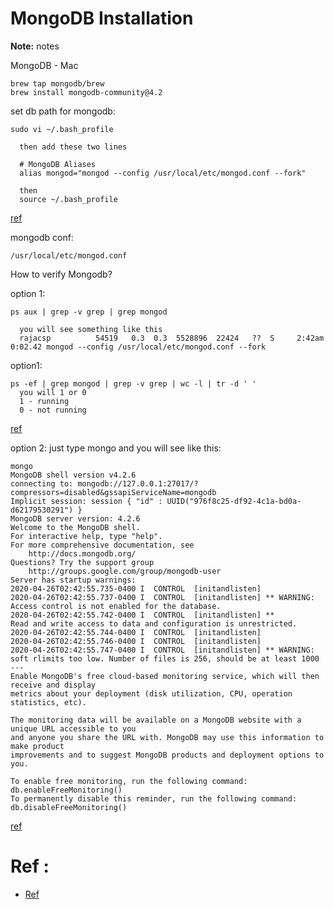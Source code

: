 # MongoDB Installation

**Note:** notes



MongoDB - Mac
```
brew tap mongodb/brew
brew install mongodb-community@4.2
```

set db path for mongodb:
```
sudo vi ~/.bash_profile

  then add these two lines

  # MongoDB Aliases
  alias mongod="mongod --config /usr/local/etc/mongod.conf --fork"

  then
  source ~/.bash_profile
```
[ref](https://stackoverflow.com/questions/28771558/set-dbpath-in-mongodb-homebrew-installed-mac-os)


mongodb conf:
```
/usr/local/etc/mongod.conf
```

How to verify Mongodb?

option 1:
```
ps aux | grep -v grep | grep mongod

  you will see something like this
  rajacsp          54519   0.3  0.3  5528896  22424   ??  S     2:42am   0:02.42 mongod --config /usr/local/etc/mongod.conf --fork
```


option1:
```
ps -ef | grep mongod | grep -v grep | wc -l | tr -d ' '
  you will 1 or 0
  1 - running
  0 - not running
```
[ref](https://stackoverflow.com/questions/31561098/how-to-check-if-mongo-db-is-running-on-mac)

option 2:
just type mongo and you will see like this:
```
mongo
MongoDB shell version v4.2.6
connecting to: mongodb://127.0.0.1:27017/?compressors=disabled&gssapiServiceName=mongodb
Implicit session: session { "id" : UUID("976f8c25-df92-4c1a-bd0a-d62179530291") }
MongoDB server version: 4.2.6
Welcome to the MongoDB shell.
For interactive help, type "help".
For more comprehensive documentation, see
	http://docs.mongodb.org/
Questions? Try the support group
	http://groups.google.com/group/mongodb-user
Server has startup warnings:
2020-04-26T02:42:55.735-0400 I  CONTROL  [initandlisten]
2020-04-26T02:42:55.737-0400 I  CONTROL  [initandlisten] ** WARNING: Access control is not enabled for the database.
2020-04-26T02:42:55.742-0400 I  CONTROL  [initandlisten] **          Read and write access to data and configuration is unrestricted.
2020-04-26T02:42:55.744-0400 I  CONTROL  [initandlisten]
2020-04-26T02:42:55.746-0400 I  CONTROL  [initandlisten]
2020-04-26T02:42:55.747-0400 I  CONTROL  [initandlisten] ** WARNING: soft rlimits too low. Number of files is 256, should be at least 1000
---
Enable MongoDB's free cloud-based monitoring service, which will then receive and display
metrics about your deployment (disk utilization, CPU, operation statistics, etc).

The monitoring data will be available on a MongoDB website with a unique URL accessible to you
and anyone you share the URL with. MongoDB may use this information to make product
improvements and to suggest MongoDB products and deployment options to you.

To enable free monitoring, run the following command: db.enableFreeMonitoring()
To permanently disable this reminder, run the following command: db.disableFreeMonitoring()
```

[ref](https://stackoverflow.com/questions/31561098/how-to-check-if-mongo-db-is-running-on-mac)

# Ref :

  * [Ref](https://docs.mongodb.com/manual/tutorial/install-mongodb-on-os-x/)
